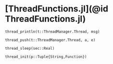 # [ThreadFunctions.jl](@id ThreadFunctions.jl)

```
thread_println(t::ThreadManager.Thread, msg)
```

```
thread_push(t::ThreadManager.Thread, a, e)
```

```
thread_sleep(sec::Real)
```

```
thread_init(p::Tuple{String,Function})
```